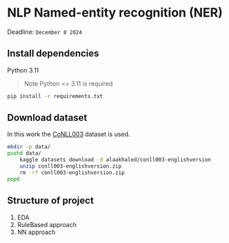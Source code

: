 # NLP Named-entity recognition (NER)

Deadline: `December 8 2024`

## Install dependencies
Python 3.11
>Note Python <= 3.11 is required

```bash
pip install -r requirements.txt
```

## Download dataset

In this work the [CoNLL003](https://www.kaggle.com/datasets/alaakhaled/conll003-englishversion/data) dataset is used.

```bash
mkdir -p data/
pushd data/
    kaggle datasets download -d alaakhaled/conll003-englishversion
    unzip conll003-englishversion.zip
    rm -rf conll003-englishversion.zip
popd
```
## Structure of project

1. EDA
2. RuleBased approach
3. NN approach
